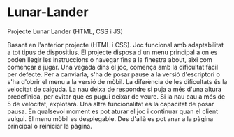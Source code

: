 # Lunar-Lander
Projecte Lunar Lander (HTML, CSS i JS)

Basant en l'anterior projecte (HTML i CSS). 
Joc funcional amb adaptabilitat a tot tipus de dispositius. El projecte disposa d'un menu principal a on es poden llegir les instruccions o navegar fins a la finestra about, aixi com començar a jugar. Una vegada dins el joc, comença amb la dificultat fàcil per defecte. Per a canviarla, s'ha de posar pause a la versió d'escriptori o s'ha d'obrir el menu a la versió de mòbil. La diferència de les dificultats és la velocitat de caiguda. La nau deixa de respondre si puja a més d'una altura predefinida, per evitar que es pugui deixar de veure. Si la nau cau a més de 5 de velocitat, explotarà. Una altra funcionalitat és la capacitat de posar pausa. En qualsevol moment es pot aturar el joc i continuar quan el client vulgui. El menu mòbil es desplegable. Des d'allà es pot anar a la pàgina principal o reiniciar la pàgina. 



